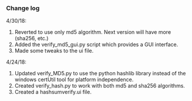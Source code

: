 <h3>Change log</h3>

4/30/18:
1. Reverted to use only md5 algorithm.  Next version will have more (sha256, etc.)
2. Added the verify_md5_gui.py script which provides a GUI interface.
3. Made some tweaks to the ui file.


4/24/18:
1. Updated verify_MD5.py to use the python hashlib library instead of the windows certUtil tool for platform independence.
2. Created verify_hash.py to work with both md5 and sha256 algorithms.
3. Created a hashsumverify.ui file.



